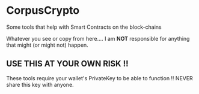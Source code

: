 # CorpusCrypto
Some tools that help with Smart Contracts on the block-chains

Whatever you see or copy from here.... I am **NOT** responsible for anything that might (or might not) happen.

## USE THIS AT YOUR OWN RISK !!

These tools require your wallet's PrivateKey to be able to function !!
NEVER share this key with anyone.
